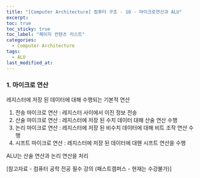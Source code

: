 ```yaml
---
title: "[Computer Architecture] 컴퓨터 구조 - 10 - 마이크로연산과 ALU"
excerpt:
toc: true
toc_sticky: true
toc_label: "페이지 컨텐츠 리스트"
categories:
  - Computer Architecture
tags:
  - ALU
last_modified_at:
---
```


### **1. 마이크로 연산**

레지스터에 저장 된 데이터에 대해 수행되는 기본적 연산

1. 전송 마이크로 연산 : 레지스터 사이에서 이진 정보 전송
2. 산술 마이크로 연산 : 레지스터에 저장 된 수치 데이터 대해 산술 연산 수행
3. 논리 마이크로 연산 : 레지스터에 저장 된 비수치 데이터에 대해 비트 조작 연산 수행
4. 시프트 마이크로 연산 : 레지스터에 저장 된 데이터에 대핸 시프트 연산을 수행

ALU는 산술 연산과 논리 연산을 처리

[참고자료 - 컴퓨터 공학 전공 필수 강의 (패스트캠퍼스 - 현재는 수강불가)]
